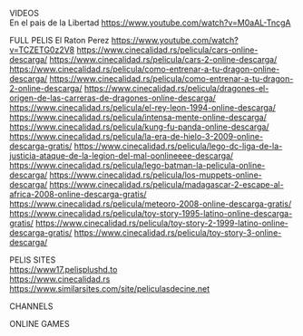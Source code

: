 
VIDEOS  
En el pais de la Libertad
https://www.youtube.com/watch?v=M0aAL-TncgA

FULL PELIS
El Raton Perez
https://www.youtube.com/watch?v=TCZETG0z2V8
https://www.cinecalidad.rs/pelicula/cars-online-descarga/
https://www.cinecalidad.rs/pelicula/cars-2-online-descarga/
https://www.cinecalidad.rs/pelicula/como-entrenar-a-tu-dragon-online-descarga/
https://www.cinecalidad.rs/pelicula/como-entrenar-a-tu-dragon-2-online-descarga/
https://www.cinecalidad.rs/pelicula/dragones-el-origen-de-las-carreras-de-dragones-online-descarga/
https://www.cinecalidad.rs/pelicula/el-rey-leon-1994-online-descarga/
https://www.cinecalidad.rs/pelicula/intensa-mente-online-descarga/
https://www.cinecalidad.rs/pelicula/kung-fu-panda-online-descarga/
https://www.cinecalidad.rs/pelicula/la-era-de-hielo-3-2009-online-descarga-gratis/
https://www.cinecalidad.rs/pelicula/lego-dc-liga-de-la-justicia-ataque-de-la-legion-del-mal-oonlineeee-descarga/
https://www.cinecalidad.rs/pelicula/lego-batman-la-pelicula-online-descarga/
https://www.cinecalidad.rs/pelicula/los-muppets-online-descarga/
https://www.cinecalidad.rs/pelicula/madagascar-2-escape-al-africa-2008-online-descarga-gratis/
https://www.cinecalidad.rs/pelicula/meteoro-2008-online-descarga-gratis/
https://www.cinecalidad.rs/pelicula/toy-story-1995-latino-online-descarga-gratis/
https://www.cinecalidad.rs/pelicula/toy-story-2-1999-latino-online-descarga-gratis/
https://www.cinecalidad.rs/pelicula/toy-story-3-online-descarga/

PELIS SITES  
https://www17.pelisplushd.to  
https://www.cinecalidad.rs  
https://www.similarsites.com/site/peliculasdecine.net  


CHANNELS  


ONLINE GAMES  

